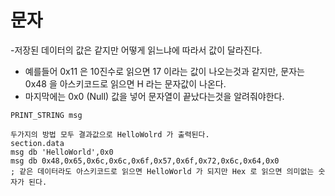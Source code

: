 # 문자
 -저장된 데이터의 값은 같지만 어떻게 읽느냐에 따라서 값이 달라진다.  
- 예를들어 0x11 은 10진수로 읽으면 17 이라는 값이 나오는것과 같지만, 문자는 0x48 을 아스키코드로 읽으면 H 라는 문자값이 나온다.
- 마지막에는 0x0 (Null) 값을 넣어 문자열이 끝났다는것을 알려줘야한다.

```Assembly
PRINT_STRING msg

두가지의 방법 모두 결과값으로 HelloWolrd 가 출력된다.
section.data
msg db 'HelloWorld',0x0
msg db 0x48,0x65,0x6c,0x6c,0x6f,0x57,0x6f,0x72,0x6c,0x64,0x0
; 같은 데이터라도 아스키코드로 읽으면 HelloWorld 가 되지만 Hex 로 읽으면 의미없는 숫자가 된다.
```
